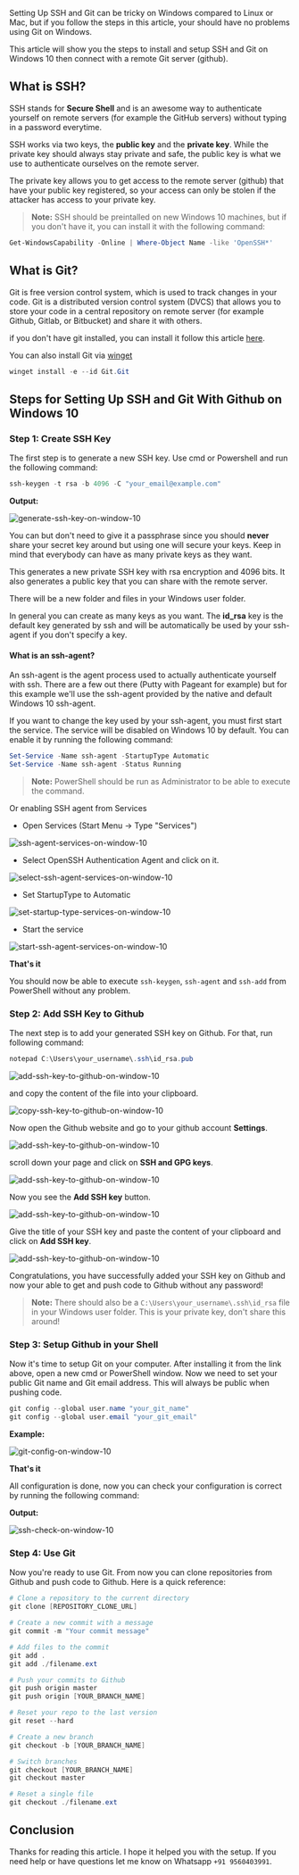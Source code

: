 Setting Up SSH and Git can be tricky on Windows compared to Linux or Mac, but if you follow the steps in this article, your should have no problems using Git on Windows.

This article will show you the steps to install and setup SSH and Git on Windows 10 then connect with a remote Git server (github).

## What is SSH?

SSH stands for **Secure Shell** and is an awesome way to authenticate yourself on remote servers (for example the GitHub servers) without typing in a password everytime.

SSH works via two keys, the **public key** and the **private key**. While the private key should always stay private and safe, the public key is what we use to authenticate ourselves on the remote server.

The private key allows you to get access to the remote server (github) that have your public key registered, so your access can only be stolen if the attacker has access to your private key.

> **Note:** SSH should be preintalled on new Windows 10 machines, but if you don't have it, you can install it with the following command:

```powershell
Get-WindowsCapability -Online | Where-Object Name -like 'OpenSSH*'
```

## What is Git?

Git is free version control system, which is used to track changes in your code. Git is a distributed version control system (DVCS) that allows you to store your code in a central repository on remote server (for example Github, Gitlab, or Bitbucket) and share it with others.

if you don't have git installed, you can install it follow this article [here](https://www.hkrhasan.com/blog/how-to-install-git-on-window-10).

You can also install Git via [winget](https://winget.run/)

```powershell
winget install -e --id Git.Git
```

## Steps for Setting Up SSH and Git With Github on Windows 10

### Step 1: Create SSH Key

The first step is to generate a new SSH key. Use cmd or Powershell and run the following command:

```powershell
ssh-keygen -t rsa -b 4096 -C "your_email@example.com"
```

**Output:**

![generate-ssh-key-on-window-10](https://www.hkrhasan.com/_next/image?url=%2Fstatic%2Fimages%2Fgithub%2Fssh_and_git_on_window10%2Fssh_and_git_on_window10-2.png&w=1920&q=75)

You can but don't need to give it a passphrase since you should **never** share your secret key around but using one will secure your keys. Keep in mind that everybody can have as many private keys as they want.

This generates a new private SSH key with rsa encryption and 4096 bits. It also generates a public key that you can share with the remote server.

There will be a new folder and files in your Windows user folder.

In general you can create as many keys as you want. The **id\_rsa** key is the default key generated by ssh and will be automatically be used by your ssh-agent if you don't specify a key.

#### What is an ssh-agent?

An ssh-agent is the agent process used to actually authenticate yourself with ssh. There are a few out there (Putty with Pageant for example) but for this example we'll use the ssh-agent provided by the native and default Windows 10 ssh-agent.

If you want to change the key used by your ssh-agent, you must first start the service. The service will be disabled on Windows 10 by default. You can enable it by running the following command:

```powershell
Set-Service -Name ssh-agent -StartupType Automatic
Set-Service -Name ssh-agent -Status Running
```

> **Note:** PowerShell should be run as Administrator to be able to execute the command.

Or enabling SSH agent from Services

- Open Services (Start Menu -> Type "Services")

![ssh-agent-services-on-window-10](https://www.hkrhasan.com/_next/image?url=%2Fstatic%2Fimages%2Fgithub%2Fssh_and_git_on_window10%2Fssh_and_git_on_window10-3.png&w=3840&q=75)

- Select OpenSSH Authentication Agent and click on it.

![select-ssh-agent-services-on-window-10](https://www.hkrhasan.com/_next/image?url=%2Fstatic%2Fimages%2Fgithub%2Fssh_and_git_on_window10%2Fssh_and_git_on_window10-4.png&w=2048&q=75)

- Set StartupType to Automatic

![set-startup-type-services-on-window-10](https://www.hkrhasan.com/_next/image?url=%2Fstatic%2Fimages%2Fgithub%2Fssh_and_git_on_window10%2Fssh_and_git_on_window10-5.png&w=2048&q=75)

- Start the service

![start-ssh-agent-services-on-window-10](https://www.hkrhasan.com/_next/image?url=%2Fstatic%2Fimages%2Fgithub%2Fssh_and_git_on_window10%2Fssh_and_git_on_window10-6.png&w=2048&q=75)

**That's it**

You should now be able to execute `ssh-keygen`, `ssh-agent` and `ssh-add` from PowerShell without any problem.

### Step 2: Add SSH Key to Github

The next step is to add your generated SSH key on Github. For that, run following command:

```powershell
notepad C:\Users\your_username\.ssh\id_rsa.pub
```

![add-ssh-key-to-github-on-window-10](https://www.hkrhasan.com/_next/image?url=%2Fstatic%2Fimages%2Fgithub%2Fssh_and_git_on_window10%2Fssh_and_git_on_window10-7.png&w=1920&q=75)

and copy the content of the file into your clipboard.

![copy-ssh-key-to-github-on-window-10](https://www.hkrhasan.com/_next/image?url=%2Fstatic%2Fimages%2Fgithub%2Fssh_and_git_on_window10%2Fssh_and_git_on_window10-8.png&w=2048&q=75)

Now open the Github website and go to your github account **Settings**.

![add-ssh-key-to-github-on-window-10](https://www.hkrhasan.com/_next/image?url=%2Fstatic%2Fimages%2Fgithub%2Fssh_and_git_on_window10%2Fssh_and_git_on_window10-9.png&w=3840&q=75)

scroll down your page and click on **SSH and GPG keys**.

![add-ssh-key-to-github-on-window-10](https://www.hkrhasan.com/_next/image?url=%2Fstatic%2Fimages%2Fgithub%2Fssh_and_git_on_window10%2Fssh_and_git_on_window10-10.png&w=3840&q=75)

Now you see the **Add SSH key** button.

![add-ssh-key-to-github-on-window-10](https://www.hkrhasan.com/_next/image?url=%2Fstatic%2Fimages%2Fgithub%2Fssh_and_git_on_window10%2Fssh_and_git_on_window10-11.png&w=3840&q=75)

Give the title of your SSH key and paste the content of your clipboard and click on **Add SSH key**.

![add-ssh-key-to-github-on-window-10](https://www.hkrhasan.com/_next/image?url=%2Fstatic%2Fimages%2Fgithub%2Fssh_and_git_on_window10%2Fssh_and_git_on_window10-12.png&w=3840&q=75)

Congratulations, you have successfully added your SSH key on Github and now your able to get and push code to Github without any password!

> **Note:** There should also be a `C:\Users\your_username\.ssh\id_rsa` file in your Windows user folder. This is your private key, don't share this around!

### Step 3: Setup Github in your Shell

Now it's time to setup Git on your computer. After installing it from the link above, open a new cmd or PowerShell window. Now we need to set your public Git name and Git email address. This will always be public when pushing code.

```powershell
git config --global user.name "your_git_name"
git config --global user.email "your_git_email"
```

**Example:**

![git-config-on-window-10](https://www.hkrhasan.com/_next/image?url=%2Fstatic%2Fimages%2Fgithub%2Fssh_and_git_on_window10%2Fssh_and_git_on_window10-14.png&w=1920&q=75)

**That's it**

All configuration is done, now you can check your configuration is correct by running the following command:

**Output:**

![ssh-check-on-window-10](https://www.hkrhasan.com/_next/image?url=%2Fstatic%2Fimages%2Fgithub%2Fssh_and_git_on_window10%2Fssh_and_git_on_window10-13.png&w=1920&q=75)

### Step 4: Use Git

Now you're ready to use Git. From now you can clone repositories from Github and push code to Github. Here is a quick reference:

```powershell
# Clone a repository to the current directory
git clone [REPOSITORY_CLONE_URL]

# Create a new commit with a message
git commit -m "Your commit message"

# Add files to the commit
git add .
git add ./filename.ext

# Push your commits to Github
git push origin master
git push origin [YOUR_BRANCH_NAME]

# Reset your repo to the last version
git reset --hard

# Create a new branch
git checkout -b [YOUR_BRANCH_NAME]

# Switch branches
git checkout [YOUR_BRANCH_NAME]
git checkout master

# Reset a single file
git checkout ./filename.ext
```

## Conclusion

Thanks for reading this article. I hope it helped you with the setup. If you need help or have questions let me know on Whatsapp `+91 9560403991`.
